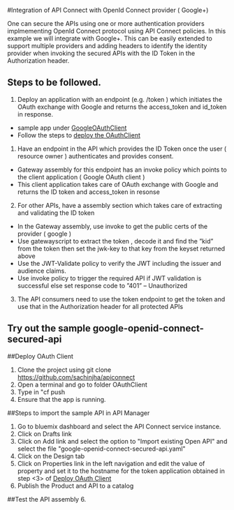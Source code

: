 
#Integration of API Connect with OpenId Connect provider ( Google+)

One can secure the APIs using one or more authentication providers implmementing OpenId Connect protocol using API Connect
policies. In this example we will integrate with Google+.  This can be easily extended to support multiple providers and adding 
headers to identify the identity provider when invoking the secured APIs with the ID Token in the Authorization header.

## Steps to be followed.
1. Deploy an application with an endpoint (e.g. /token ) which initiates the OAuth exchange with Google and returns the access_token and id_token in response.
  - sample app under [GoogleOAuthClient](/GoogleOAuthClient)
  - Follow the steps to [deploy the OAuthClient](#deployOAuthClient)
1. Have an endpoint in the API which provides the ID Token once the user ( resource owner ) authenticates and provides consent.
  - Gateway assembly for this endpoint has an invoke policy which points to the client application ( Google OAuth client ) 
  - This client application takes care of OAuth exchange with Google and returns the ID token and access_token in resonse
2. For other APIs, have a assembly section which takes care of extracting and validating the ID token
  - In the Gateway assembly, use invoke to get the public certs of the provider ( google ) 
  - Use gatewayscript to extract the token , decode it and find the ”kid” from the token then set the jwk-key to that key from the keyset returned above
  - Use the JWT-Validate policy to verify the JWT including the issuer and audience claims.
  - Use invoke policy to trigger the required API if  JWT validation is successful else set  response code to ”401” – Unauthorized
3. The API consumers need to use the token endpoint to get the token and use that in the Authorization header for all protected APIs        
        
## Try out the sample google-openid-connect-secured-api 
        
<a name="deployOAuthClient">
##Deploy OAuth Client
</a>

1. Clone the project using git clone https://github.com/sachinjha/apiconnect
2. Open a terminal and go to folder OAuthClient
3. Type in "<a name="pushapp">cf push <app name for OAuthClient></a>  
4. Ensure that the app is running.


<a name="ImportsampleAPI">
##Steps to import the sample API in API Manager
</a>

1. Go to bluemix dashboard and select the API Connect service instance.
2. Click on Drafts link 
3. Click on Add link and select the option to "Import existing Open API" and select the file "google-openid-connect-secured-api.yaml"
4. Click on the Design tab 
5. Click on Properties link in the left navigation and edit the value of property <token-url-host> and set it to the hostname 
for the token application obtained in step <3> of [Deploy OAuth Client](#pushapp)
6. Publish the Product and API to a catalog


<a name="TestTheAPI">
##Test the API assembly
</a>
6. 
